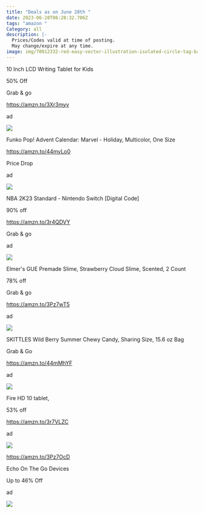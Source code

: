```yaml
---
title: "Deals as on June 28th "
date: 2023-06-28T06:28:32.706Z
tags: "amazon "
Category: all
description: |-
  Prices/Codes valid at time of posting.
  May change/expire at any time.
image: img/70912332-red-easy-vector-illustration-isolated-circle-tag-banner-best-deal-this-element-is-well-adapted-for.webp
---
```

10 Inch LCD Writing Tablet for Kids

50% Off

Grab & go

https://amzn.to/3Xr3myv

ad

![](https://m.media-amazon.com/images/I/81pKDwzkhOL._AC_SL1500_.jpg)



Funko Pop! Advent Calendar: Marvel - Holiday, Multicolor, One Size

https://amzn.to/44myLo0

Price Drop

ad

![](https://m.media-amazon.com/images/I/81UAEWELhRL._AC_SL1500_.jpg)



NBA 2K23 Standard - Nintendo Switch \[Digital Code]

90% off

https://amzn.to/3r4QDVY

Grab & go

ad

![](https://m.media-amazon.com/images/I/71rDx73iyGL._AC_SL1500_.jpg)



Elmer's GUE Premade Slime, Strawberry Cloud Slime, Scented, 2 Count

78% off

Grab & go

https://amzn.to/3Pz7wT5

ad

![](https://m.media-amazon.com/images/I/71UBFkHR9bL._AC_SL1500_.jpg)

SKITTLES Wild Berry Summer Chewy Candy, Sharing Size, 15.6 oz Bag

Grab & Go

https://amzn.to/44mMhYF

ad

![](https://m.media-amazon.com/images/I/613CY2ECvTL._SL1000_.jpg)

Fire HD 10 tablet,

53% off

https://amzn.to/3r7VLZC

ad

![](https://m.media-amazon.com/images/I/61uE03cRsyS._AC_SL1000_.jpg)

https://amzn.to/3Pz7OcD

Echo On The Go Devices

Up to 46% Off

ad

![](https://m.media-amazon.com/images/I/41RCr63s5VL._AC_SL1000_.jpg)

<!--EndFragment-->